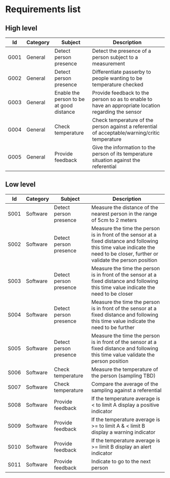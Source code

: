 # Requirements list

## High level
|Id|Category|Subject|Description|
|-|-|-|-|
|G001|General| Detect person presence| Detect the presence of a person subject to a measurement|
|G002|General| Detect person presence| Differentiate passerby to people wanting to be temperature checked|
|G003|General| Enable the person to be at good distance|Provide feedback to the person so as to enable to have an appropriate location regarding the sensor|
|G004|General| Check temperature| Check temperature of the person against a referential of acceptable/warning/critic temperature|
|G005|General| Provide feedback| Give the information to the person of its temperature situation against the referential|

## Low level

|Id|Category|Subject|Description|
|-|-|-|-|
|S001|Software| Detect person presence| Measure the distance of the nearest person in the range of 5cm to 2 meters|
|S002|Software| Detect person presence| Measure the time the person is in front of the sensor at a fixed distance and following this time value indicate the need to be closer, further or validate the person position|
|S003|Software| Detect person presence| Measure the time the person is in front of the sensor at a fixed distance and following this time value indicate the need to be closer|
|S004|Software| Detect person presence| Measure the time the person is in front of the sensor at a fixed distance and following this time value indicate the need to be further|
|S005|Software| Detect person presence| Measure the time the person is in front of the sensor at a fixed distance and following this time value validate the person position|
|S006|Software| Check temperature| Measure the temperature of the person (sampling TBD) |
|S007|Software| Check temperature| Compare the average of the sampling against a referential |
|S008|Software| Provide feedback| If the temperature average is < to limit A display a positive indicator|
|S009|Software| Provide feedback| If the temperature average is >= to limit A & < limit B display a warning indicator|
|S010|Software| Provide feedback| If the temperature average is >=  limit B display an alert indicator|
|S011|Software| Provide feedback| Indicate to go to the next person|
